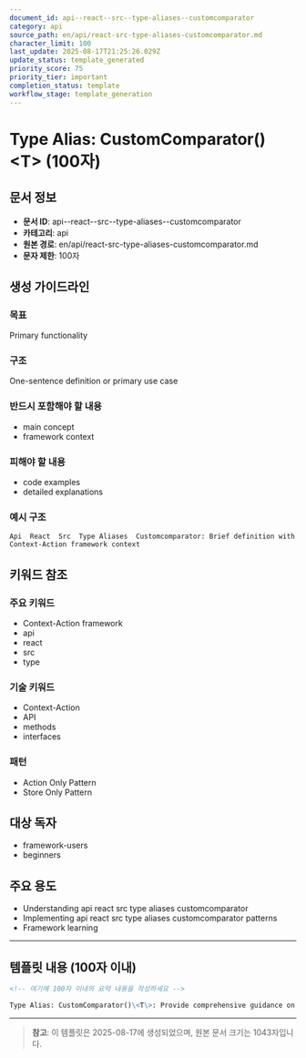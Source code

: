 ```yaml
---
document_id: api--react--src--type-aliases--customcomparator
category: api
source_path: en/api/react-src-type-aliases-customcomparator.md
character_limit: 100
last_update: 2025-08-17T21:25:26.029Z
update_status: template_generated
priority_score: 75
priority_tier: important
completion_status: template
workflow_stage: template_generation
---
```


# Type Alias: CustomComparator()\<T\> (100자)

## 문서 정보
- **문서 ID**: api--react--src--type-aliases--customcomparator
- **카테고리**: api
- **원본 경로**: en/api/react-src-type-aliases-customcomparator.md
- **문자 제한**: 100자

## 생성 가이드라인

### 목표
Primary functionality

### 구조
One-sentence definition or primary use case

### 반드시 포함해야 할 내용
- main concept
- framework context

### 피해야 할 내용  
- code examples
- detailed explanations

### 예시 구조
```
Api  React  Src  Type Aliases  Customcomparator: Brief definition with Context-Action framework context
```

## 키워드 참조

### 주요 키워드
- Context-Action framework
- api
- react
- src
- type

### 기술 키워드
- Context-Action
- API
- methods
- interfaces

### 패턴
- Action Only Pattern
- Store Only Pattern

## 대상 독자
- framework-users
- beginners

## 주요 용도
- Understanding api  react  src  type aliases  customcomparator
- Implementing api  react  src  type aliases  customcomparator patterns
- Framework learning

---

## 템플릿 내용 (100자 이내)

```markdown
<!-- 여기에 100자 이내의 요약 내용을 작성하세요 -->

Type Alias: CustomComparator()\<T\>: Provide comprehensive guidance on api  react  src  type aliases  customcomparator의 핵심 개념과 Context-Action 프레임워크에서의 역할을 간단히 설명.
```

---

> **참고**: 이 템플릿은 2025-08-17에 생성되었으며, 
> 원본 문서 크기는 1043자입니다.
